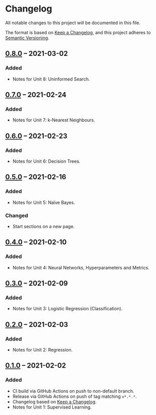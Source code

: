 # Changelog

All notable changes to this project will be documented in this file.

The format is based on [Keep a Changelog](https://keepachangelog.com/en/1.0.0/),
and this project adheres to [Semantic Versioning](https://semver.org/spec/v2.0.0.html).

## [0.8.0] &ndash; 2021-03-02

### Added

- Notes for Unit 8: Uninformed Search.

## [0.7.0] &ndash; 2021-02-24

### Added

- Notes for Unit 7: k-Nearest Neighbours.

## [0.6.0] &ndash; 2021-02-23

### Added

- Notes for Unit 6: Decision Trees.

## [0.5.0] &ndash; 2021-02-16

### Added

- Notes for Unit 5: Na&iuml;ve Bayes.

### Changed

- Start sections on a new page.

## [0.4.0] &ndash; 2021-02-10

### Added

- Notes for Unit 4: Neural Networks, Hyperparameters and Metrics.

## [0.3.0] &ndash; 2021-02-09

### Added

- Notes for Unit 3: Logistic Regression (Classification).

## [0.2.0] &ndash; 2021-02-03

### Added

- Notes for Unit 2: Regression.

## [0.1.0] &ndash; 2021-02-02

### Added

- CI build via GitHub Actions on push to non-default branch.
- Release via GitHub Actions on push of tag matching `v*.*.*`.
- Changelog based on [Keep a Changelog](https://keepachangelog.com/en/1.0.0/).
- Notes for Unit 1: Supervised Learning.

[Unreleased]: https://github.com/martindes01/artificial-intelligence-machine-learning/compare/v0.8.0...HEAD
[0.8.0]: https://github.com/martindes01/artificial-intelligence-machine-learning/compare/v0.7.0...v0.8.0
[0.7.0]: https://github.com/martindes01/artificial-intelligence-machine-learning/compare/v0.6.0...v0.7.0
[0.6.0]: https://github.com/martindes01/artificial-intelligence-machine-learning/compare/v0.5.0...v0.6.0
[0.5.0]: https://github.com/martindes01/artificial-intelligence-machine-learning/compare/v0.4.0...v0.5.0
[0.4.0]: https://github.com/martindes01/artificial-intelligence-machine-learning/compare/v0.3.0...v0.4.0
[0.3.0]: https://github.com/martindes01/artificial-intelligence-machine-learning/compare/v0.2.0...v0.3.0
[0.2.0]: https://github.com/martindes01/artificial-intelligence-machine-learning/compare/v0.1.0...v0.2.0
[0.1.0]: https://github.com/martindes01/artificial-intelligence-machine-learning/compare/root...v0.1.0
